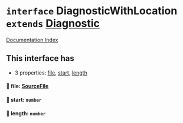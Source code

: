 # `interface` DiagnosticWithLocation `extends` [Diagnostic](../interface.Diagnostic/README.md)

[Documentation Index](../README.md)

## This interface has

- 3 properties:
[file](#-file-sourcefile),
[start](#-start-number),
[length](#-length-number)


#### 📄 file: [SourceFile](../interface.SourceFile/README.md)



#### 📄 start: `number`



#### 📄 length: `number`



